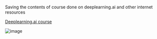 Saving the contents of course done on deeplearning.ai and other internet resources

[Deeplearning.ai course](https://www.deeplearning.ai/short-courses/introducing-multimodal-llama-3-2/)

![image](https://github.com/user-attachments/assets/702d007d-3f85-4da7-913c-c1ac37dc4297)

